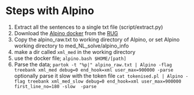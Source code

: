 # Steps with Alpino

1. Extract all the sentences to a single txt file (script/extract.py)
2. Download the [Alpino docker](https://github.com/rug-compling/Alpino/tree/master) from the [RUG](https://www.let.rug.nl/vannoord/alp/Alpino/)
3. Copy the alpino_raw.txt to working directory of Alpino, or set Alpino working directory to med_NL_solve/alpino_info
4. make a dir called `xml_med` in the working directory
5. use the docker file;  `alpino.bash $HOME/[path]`
6. Parse the data; `partok -t "%p|" alpino_raw.txt | Alpino -flag treebank xml_med debug=0 end_hook=xml user_max=900000 -parse`
    optionally parse it slow with the token file
    `cat tokenised.pl | Alpino -flag treebank xml_med_slow debug=0 end_hook=xml user_max=900000 first_line_no=180 -slow  -parse`